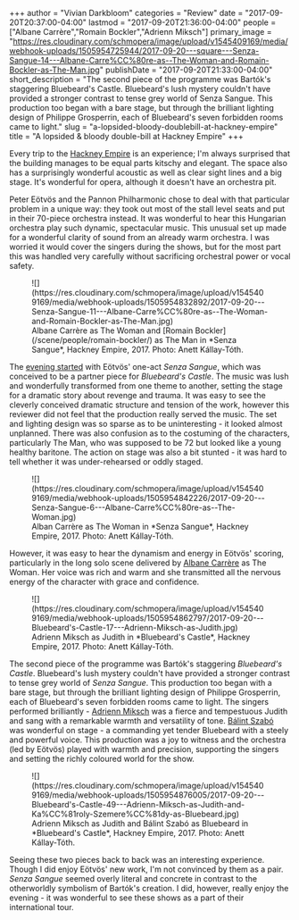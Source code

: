 +++
author = "Vivian Darkbloom"
categories = "Review"
date = "2017-09-20T20:37:00-04:00"
lastmod = "2017-09-20T21:36:00-04:00"
people = ["Albane Carrère","Romain Bockler","Adrienn Miksch"]
primary_image = "https://res.cloudinary.com/schmopera/image/upload/v1545409169/media/webhook-uploads/1505954725944/2017-09-20---square---Senza-Sangue-14---Albane-Carre%CC%80re-as--The-Woman-and-Romain-Bockler-as-The-Man.jpg"
publishDate = "2017-09-20T21:33:00-04:00"
short_description = "The second piece of the programme was Bartók&#039;s staggering Bluebeard&#039;s Castle. Bluebeard&#039;s lush mystery couldn&#039;t have provided a stronger contrast to tense grey world of Senza Sangue. This production too began with a bare stage, but through the brilliant lighting design of Philippe Grosperrin, each of Bluebeard&#039;s seven forbidden rooms came to light."
slug = "a-lopsided-bloody-doublebill-at-hackney-empire"
title = "A lopsided &amp; bloody double-bill at Hackney Empire"
+++

Every trip to the [Hackney Empire](https://hackneyempire.co.uk/whats-on/senza-sangue-bluebeards-castle/) is an experience; I'm always surprised that the building manages to be equal parts kitschy and elegant. The space also has a surprisingly wonderful acoustic as well as clear sight lines and a big stage. It's wonderful for opera, although it doesn't have an orchestra pit.

Peter Eötvös and the Pannon Philharmonic chose to deal with that particular problem in a unique way: they took out most of the stall level seats and put in their 70-piece orchestra instead. It was wonderful to hear this Hungarian orchestra play such dynamic, spectacular music. This unusual set up made for a wonderful clarity of sound from an already warm orchestra. I was worried it would cover the singers during the shows, but for the most part this was handled very carefully without sacrificing orchestral power or vocal safety.  

<figure data-type="image">
![](https://res.cloudinary.com/schmopera/image/upload/v1545409169/media/webhook-uploads/1505954832892/2017-09-20---Senza-Sangue-11---Albane-Carre%CC%80re-as--The-Woman-and-Romain-Bockler-as-The-Man.jpg)
<figcaption>Albane Carrère as The Woman and [Romain Bockler](/scene/people/romain-bockler/) as The Man in *Senza Sangue*, Hackney Empire, 2017. Photo: Anett Kállay-Tóth.</figcaption>
</figure>

The [evening started](https://hackneyempire.co.uk/whats-on/senza-sangue-bluebeards-castle/) with Eötvös' one-act *Senza Sangue*, which was conceived to be a partner piece for *Bluebeard's Castle*. The music was lush and wonderfully transformed from one theme to another, setting the stage for a dramatic story about revenge and trauma. It was easy to see the cleverly conceived dramatic structure and tension of the work, however this reviewer did not feel that the production really served the music. The set and lighting design was so sparse as to be uninteresting - it looked almost unplanned. There was also confusion as to the costuming of the characters, particularly The Man, who was supposed to be 72 but looked like a young healthy baritone. The action on stage was also a bit stunted - it was hard to tell whether it was under-rehearsed or oddly staged.

<figure data-type="image">
![](https://res.cloudinary.com/schmopera/image/upload/v1545409169/media/webhook-uploads/1505954842226/2017-09-20---Senza-Sangue-6---Albane-Carre%CC%80re-as--The-Woman.jpg)
<figcaption>Alban Carrère as The Woman in *Senza Sangue*, Hackney Empire, 2017. Photo: Anett Kállay-Tóth.</figcaption>
</figure>

However, it was easy to hear the dynamism and energy in Eötvös' scoring, particularly in the long solo scene delivered by [Albane Carrère](/scene/people/albane-carrere/) as The Woman. Her voice was rich and warm and she transmitted all the nervous energy of the character with grace and confidence. 

<figure data-type="image">
![](https://res.cloudinary.com/schmopera/image/upload/v1545409169/media/webhook-uploads/1505954862797/2017-09-20---Bluebeard's-Castle-17---Adrienn-Miksch-as-Judith.jpg)
<figcaption>Adrienn Miksch as Judith in *Bluebeard's Castle*, Hackney Empire, 2017. Photo: Anett Kállay-Tóth.</figcaption>
</figure>

The second piece of the programme was Bartók's staggering *Bluebeard's Castle*. Bluebeard's lush mystery couldn't have provided a stronger contrast to tense grey world of *Senza Sangue*. This production too began with a bare stage, but through the brilliant lighting design of Philippe Grosperrin, each of Bluebeard's seven forbidden rooms came to light. The singers performed brilliantly - [Adrienn Miksch](/scene/people/adrienn-miksch/) was a fierce and tempestuous Judith and sang with a remarkable warmth and versatility of tone. [Bálint Szabó](https://twitter.com/balintbass?lang=en) was wonderful on stage - a commanding yet tender Bluebeard with a steely and powerful voice. This production was a joy to witness and the orchestra (led by Eötvös) played with warmth and precision, supporting the singers and setting the richly coloured world for the show. 

<figure data-type="image">
![](https://res.cloudinary.com/schmopera/image/upload/v1545409169/media/webhook-uploads/1505954876005/2017-09-20---Bluebeard's-Castle-49---Adrienn-Miksch-as-Judith-and-Ka%CC%81roly-Szemere%CC%81dy-as-Bluebeard.jpg)
<figcaption>Adrienn Miksch as Judith and Bálint Szabó as Bluebeard in *Bluebeard's Castle*, Hackney Empire, 2017. Photo: Anett Kállay-Tóth.</figcaption>
</figure>

Seeing these two pieces back to back was an interesting experience. Though I did enjoy Eötvös' new work, I'm not convinced by them as a pair. *Senza Sangue* seemed overly literal and concrete in contrast to the otherworldly symbolism of Bartók's creation. I did, however, really enjoy the evening - it was wonderful to see these shows as a part of their international tour.
